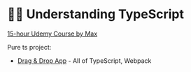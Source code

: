 # 🧙‍♂️ Understanding TypeScript
[15-hour Udemy Course by Max](https://www.udemy.com/course/understanding-typescript/?src=sac&kw=understanding+typescript)

Pure ts project:
- [Drag & Drop App](https://foolish-grass.surge.sh/) - All of TypeScript, Webpack
